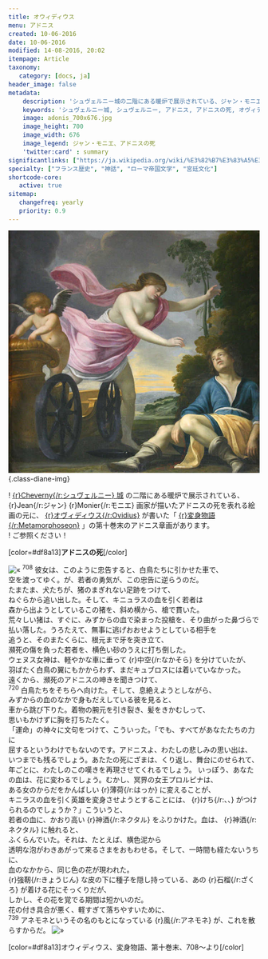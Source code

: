```yaml
---
title: オウィディウス
menu: アドニス
created: 10-06-2016
date: 10-06-2016
modified: 14-08-2016, 20:02
itempage: Article
taxonomy:
   category: [docs, ja]
header_image: false
metadata:
    description: 'シュヴェルニー城の二階にある暖炉で展示されている、ジャン・モニエ画家が描いたアドニスの死を表れる絵画の元に、オヴィディウス作家が書いた変身物語の第十巻末のアドニス章を語る文書'
    keywords: 'シュヴェルニー城, シュヴェルニー, アドニス, アドニスの死, オヴィディウス, 変身物語, ジャン・モニエ'
    image: adonis_700x676.jpg
    image_height: 700
    image_width: 676
    image_legend: ジャン・モニエ、アドニスの死
    'twitter:card' : summary
significantlinks: ["https://ja.wikipedia.org/wiki/%E3%82%B7%E3%83%A5%E3%83%B4%E3%82%A7%E3%83%AB%E3%83%8B%E3%83%BC%E5%9F%8E"]
specialty: ["フランス歴史", "神話", "ローマ帝国文学", "宮廷文化"]
shortcode-core:
   active: true
sitemap:
   changefreq: yearly
   priority: 0.9
---
```

![ジャン・モニエ、アドニスの死][4] {.class-diane-img}

! [{r}Cheverny{/r:シュヴェルニー} 城][1] の二階にある暖炉で展示されている、{r}Jean{/r:ジャン} {r}Monier{/r:モニエ} 画家が描いたアドニスの死を表れる絵画の元に、 [{r}オヴィディウス{/r:Ovidius}][2] が書いた「 [{r}変身物語{/r:Metamorphoseon}][3] 」の第十巻末のアドニス章画があります。  
! ご参照ください！

[color=#df8a13]**アドニスの死**[/color]  

![«][«]
<sup>708</sup> 彼女は、このように忠告すると、白鳥たちに引かせた車で、   
空を渡ってゆく。が、若者の勇気が、この忠告に逆らうのだ。   
たまたま、犬たちが、猪のまぎれない足跡をつけて、  
ねぐらから追い出した。そして、キニュラスの血を引く若者は  
森から出ようとしているこの猪を、斜め横から、槍で貫いた。  
荒々しい猪は、すぐに、みずからの血で染まった投槍を、そり曲がった鼻づらで  
払い落した。うろたえて、無事に逃げおおせようとしている相手を  
追うと、そのまたくらに、根元まで牙を突き立て、  
瀕死の傷を負った若者を、横色い砂のうえに打ち倒した。  
ウェヌス女神は、軽やかな車に垂って {r}中空{/r:なかそら} を分けていたが、   
羽ばたく白鳥の翼にもかからわず、まだキュブロスには着いていなかった。  
遠くから、瀕死のアドニスの呻きを聞きつけて、  
<sup>720</sup> 白鳥たちをそちらヘ向けた。そして、息絶えようとしながら、    
みずからの血のなかで身もだえしている彼を見ると、  
車から跳び下りた。着物の腕元を引き裂き、髪をきかむしって、    
思いもかけずに胸を打ちたたく。  
「運命」の神々に文句をつけて、こういった。「でも、すべてがあなたたちの力に  
屈するというわけでもないのです。アドニスよ、わたしの悲しみの思い出は、  
いつまでも残るでしょう。あたたの死にざまは、くり返し、舞台にのせられて、  
年ごとに、わたしのこの嘆きを再現させてくれるでしょう。
いっぽう、あなたの血は、花に変わるでしょう。むかし、冥界の女王プロルピナは、  
ある女のからだをかんばしい {r}薄荷{/r:はっか} に変えることが、  
キニラスの血を引く英雄を変身させようとすることには、 {r}けち{/r:、、} がつけられるのでしょうか？」こういうと、  
若者の血に、かおり高い {r}神酒{/r:ネクタル} をふりかけた。血は、 {r}神酒{/r:ネクタル} に触れると、  
ふくらんでいた。それは、たとえば、横色泥から  
透明な泡がわきあがって来るさまをおもわせる。そして、一時間も経たないうちに、  
血のなかから、同じ色の花が現われた。  
{r}強靭{/r:きょうじん} な皮の下に種子を隠し持っている、あの {r}石榴{/r:ざくろ} が着ける花にそっくりだが、  
しかし、その花を覚でる期間は短かいのだ。  
花の付き具合が悪く、軽すぎて落ちやすいために、  
<sup>739</sup> アネモネというその名のもとになっている {r}風{/r:アネモネ} が、これを散らすからだ。
![»][»]  

[color=#df8a13]オウィディウス、変身物語、第十巻末、708～より[/color]  

[«]: /fr/images/quotesleft.svg?classes=caracter-icon
[»]: /fr/images/quotesright.svg?classes=caracter-icon
[1]: https://ja.wikipedia.org/wiki/%E3%82%B7%E3%83%A5%E3%83%B4%E3%82%A7%E3%83%AB%E3%83%8B%E3%83%BC%E5%9F%8E "https://ja.wikipedia.org/wiki/シュヴェルニー城"
[2]: https://ja.wikipedia.org/wiki/%E3%82%AA%E3%82%A6%E3%82%A3%E3%83%87%E3%82%A3%E3%82%A6%E3%82%B9 "https://ja.wikipedia.org/wiki/オウィディウス"
[3]: https://ja.wikipedia.org/wiki/%E5%A4%89%E8%BA%AB%E7%89%A9%E8%AA%9E "https://ja.wikipedia.org/wiki/変身物語"
[4]: ./adonis_700x676.jpg "ジャン・モニエ、アドニスの死"